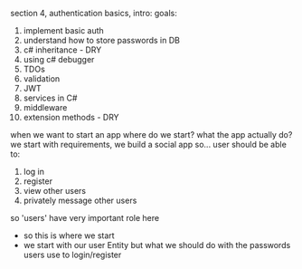 section 4, authentication basics, intro:
goals: 
1. implement basic auth
2. understand how to store passwords in DB
3. c# inheritance - DRY
4. using c# debugger
5. TDOs
6. validation
7. JWT
8. services in C#
9. middleware
10. extension methods - DRY

when we want to start an app where do we start?
what the app actually do?
we start with requirements, we build a social app so... user should be able to:
1. log in
2. register
3. view other users
4. privately message other users

so 'users' have very important role here
- so this is where we start
- we start with our user Entity
but what we should do with the passwords users use to login/register   
